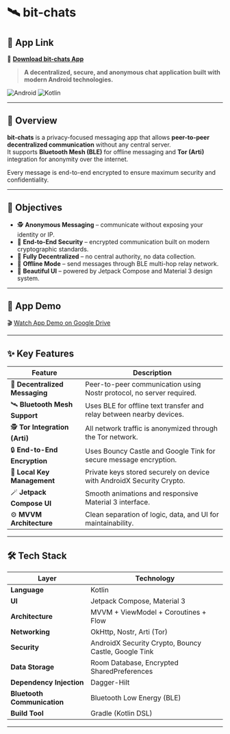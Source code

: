 # 🛰️ bit-chats  


## 🔗 App Link

📱 **[Download bit-chats App](https://drive.google.com/file/d/1P4YktEgxj8Eyu4JC9rkupK9GWfZn-td-/view?usp=drive_link)**

> **A decentralized, secure, and anonymous chat application built with modern Android technologies.**

![Android](https://img.shields.io/badge/Platform-Android-green?style=flat-square)
![Kotlin](https://img.shields.io/badge/Language-Kotlin-blueviolet?style=flat-square)

---

## 📖 Overview

**bit-chats** is a privacy-focused messaging app that allows **peer-to-peer decentralized communication** without any central server.  
It supports **Bluetooth Mesh (BLE)** for offline messaging and **Tor (Arti)** integration for anonymity over the internet.  

Every message is end-to-end encrypted to ensure maximum security and confidentiality.

---

## 🧭 Objectives

- 🕵️ **Anonymous Messaging** – communicate without exposing your identity or IP.  
- 🔐 **End-to-End Security** – encrypted communication built on modern cryptographic standards.  
- 📡 **Fully Decentralized** – no central authority, no data collection.  
- 📶 **Offline Mode** – send messages through BLE multi-hop relay network.  
- 💬 **Beautiful UI** – powered by Jetpack Compose and Material 3 design system.  

---
## 🎥 App Demo

🎬 [Watch App Demo on Google Drive](https://drive.google.com/file/d/1ibEYrMFtTdo6IsXF8gbOLIt1FhrzFsg-/view?usp=drive_link)

---

## ✨ Key Features

| Feature | Description |
|----------|-------------|
| 🔗 **Decentralized Messaging** | Peer-to-peer communication using Nostr protocol, no server required. |
| 🛰️ **Bluetooth Mesh Support** | Uses BLE for offline text transfer and relay between nearby devices. |
| 🕵️ **Tor Integration (Arti)** | All network traffic is anonymized through the Tor network. |
| 🔒 **End-to-End Encryption** | Uses Bouncy Castle and Google Tink for secure message encryption. |
| 🧩 **Local Key Management** | Private keys stored securely on device with AndroidX Security Crypto. |
| 🪄 **Jetpack Compose UI** | Smooth animations and responsive Material 3 interface. |
| ⚙️ **MVVM Architecture** | Clean separation of logic, data, and UI for maintainability. |

---

## 🛠️ Tech Stack

| Layer | Technology |
|-------|-------------|
| **Language** | Kotlin |
| **UI** | Jetpack Compose, Material 3 |
| **Architecture** | MVVM + ViewModel + Coroutines + Flow |
| **Networking** | OkHttp, Nostr, Arti (Tor) |
| **Security** | AndroidX Security Crypto, Bouncy Castle, Google Tink |
| **Data Storage** | Room Database, Encrypted SharedPreferences |
| **Dependency Injection** | Dagger-Hilt |
| **Bluetooth Communication** | Bluetooth Low Energy (BLE) |
| **Build Tool** | Gradle (Kotlin DSL) |

---

